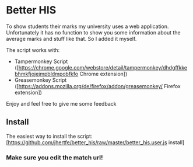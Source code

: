 # Better HIS
To show students their marks my university uses a web application.
Unfortunately it has no function to show you some information about the average marks and stuff like that.
So I added it myself.

The script works with:
- Tampermonkey Script ([https://chrome.google.com/webstore/detail/tampermonkey/dhdgffkkebhmkfjojejmpbldmpobfkfo Chrome extension])
- Greasemonkey Script ([https://addons.mozilla.org/de/firefox/addon/greasemonkey/ Firefox extension])

Enjoy and feel free to give me some feedback

## Install
The easiest way to install the script: [https://github.com/jhertfe/better_his/raw/master/better_his.user.js install]
### Make sure you edit the match url!
